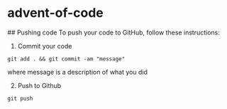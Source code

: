 # advent-of-code

## Pushing code
To push your code to GitHub, follow these instructions:

1. Commit your code
```
git add . && git commit -am "message"
```
where message is a description of what you did

2. Push to Github
```
git push
```